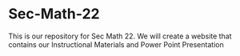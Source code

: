 # Sec-Math-22



This is our repository for Sec Math 22. We will create a website that contains our Instructional Materials and Power Point Presentation 

